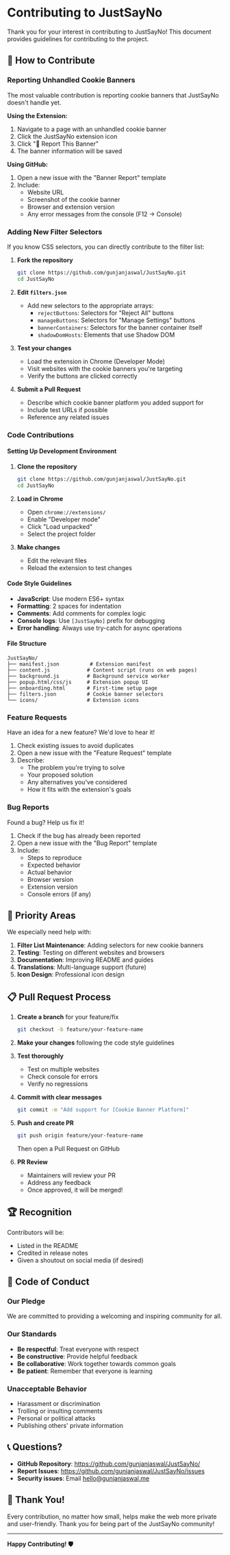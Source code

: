 # Contributing to JustSayNo

Thank you for your interest in contributing to JustSayNo! This document provides guidelines for contributing to the project.

## 🤝 How to Contribute

### Reporting Unhandled Cookie Banners

The most valuable contribution is reporting cookie banners that JustSayNo doesn't handle yet.

**Using the Extension:**
1. Navigate to a page with an unhandled cookie banner
2. Click the JustSayNo extension icon
3. Click "🚩 Report This Banner"
4. The banner information will be saved

**Using GitHub:**
1. Open a new issue with the "Banner Report" template
2. Include:
   - Website URL
   - Screenshot of the cookie banner
   - Browser and extension version
   - Any error messages from the console (F12 → Console)

### Adding New Filter Selectors

If you know CSS selectors, you can directly contribute to the filter list:

1. **Fork the repository**
   ```bash
   git clone https://github.com/gunjanjaswal/JustSayNo.git
   cd JustSayNo
   ```

2. **Edit `filters.json`**
   - Add new selectors to the appropriate arrays:
     - `rejectButtons`: Selectors for "Reject All" buttons
     - `manageButtons`: Selectors for "Manage Settings" buttons
     - `bannerContainers`: Selectors for the banner container itself
     - `shadowDomHosts`: Elements that use Shadow DOM

3. **Test your changes**
   - Load the extension in Chrome (Developer Mode)
   - Visit websites with the cookie banners you're targeting
   - Verify the buttons are clicked correctly

4. **Submit a Pull Request**
   - Describe which cookie banner platform you added support for
   - Include test URLs if possible
   - Reference any related issues

### Code Contributions

#### Setting Up Development Environment

1. **Clone the repository**
   ```bash
   git clone https://github.com/gunjanjaswal/JustSayNo.git
   cd JustSayNo
   ```

2. **Load in Chrome**
   - Open `chrome://extensions/`
   - Enable "Developer mode"
   - Click "Load unpacked"
   - Select the project folder

3. **Make changes**
   - Edit the relevant files
   - Reload the extension to test changes

#### Code Style Guidelines

- **JavaScript**: Use modern ES6+ syntax
- **Formatting**: 2 spaces for indentation
- **Comments**: Add comments for complex logic
- **Console logs**: Use `[JustSayNo]` prefix for debugging
- **Error handling**: Always use try-catch for async operations

#### File Structure

```
JustSayNo/
├── manifest.json          # Extension manifest
├── content.js            # Content script (runs on web pages)
├── background.js         # Background service worker
├── popup.html/css/js     # Extension popup UI
├── onboarding.html       # First-time setup page
├── filters.json          # Cookie banner selectors
└── icons/                # Extension icons
```

### Feature Requests

Have an idea for a new feature? We'd love to hear it!

1. Check existing issues to avoid duplicates
2. Open a new issue with the "Feature Request" template
3. Describe:
   - The problem you're trying to solve
   - Your proposed solution
   - Any alternatives you've considered
   - How it fits with the extension's goals

### Bug Reports

Found a bug? Help us fix it!

1. Check if the bug has already been reported
2. Open a new issue with the "Bug Report" template
3. Include:
   - Steps to reproduce
   - Expected behavior
   - Actual behavior
   - Browser version
   - Extension version
   - Console errors (if any)

## 🎯 Priority Areas

We especially need help with:

1. **Filter List Maintenance**: Adding selectors for new cookie banners
2. **Testing**: Testing on different websites and browsers
3. **Documentation**: Improving README and guides
4. **Translations**: Multi-language support (future)
5. **Icon Design**: Professional icon design

## 📋 Pull Request Process

1. **Create a branch** for your feature/fix
   ```bash
   git checkout -b feature/your-feature-name
   ```

2. **Make your changes** following the code style guidelines

3. **Test thoroughly**
   - Test on multiple websites
   - Check console for errors
   - Verify no regressions

4. **Commit with clear messages**
   ```bash
   git commit -m "Add support for [Cookie Banner Platform]"
   ```

5. **Push and create PR**
   ```bash
   git push origin feature/your-feature-name
   ```
   Then open a Pull Request on GitHub

6. **PR Review**
   - Maintainers will review your PR
   - Address any feedback
   - Once approved, it will be merged!

## 🏆 Recognition

Contributors will be:
- Listed in the README
- Credited in release notes
- Given a shoutout on social media (if desired)

## 📜 Code of Conduct

### Our Pledge

We are committed to providing a welcoming and inspiring community for all.

### Our Standards

- **Be respectful**: Treat everyone with respect
- **Be constructive**: Provide helpful feedback
- **Be collaborative**: Work together towards common goals
- **Be patient**: Remember that everyone is learning

### Unacceptable Behavior

- Harassment or discrimination
- Trolling or insulting comments
- Personal or political attacks
- Publishing others' private information

## 📞 Questions?

- **GitHub Repository**: https://github.com/gunjanjaswal/JustSayNo/
- **Report Issues**: https://github.com/gunjanjaswal/JustSayNo/issues
- **Security issues**: Email hello@gunjanjaswal.me

## 🙏 Thank You!

Every contribution, no matter how small, helps make the web more private and user-friendly. Thank you for being part of the JustSayNo community!

---

**Happy Contributing! 🛡️**
